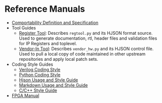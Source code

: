# Reference Manuals

* [Comportability Definition and Specification](comportability_specification.md)
* Tool Guides
   * [Register Tool](register_tool.md): Describes `regtool.py` and its HJSON format source. Used to generate documentation, rtl, header files and validation files for IP Registers and toplevel.
   * [Vendor-In Tool](vendor_hw_tool.md): Describes `vendor_hw.py` and its HJSON control file. Used to pull a local copy of code maintained in other upstream repositories and apply local patch sets.
* Coding Style Guides
  * [Verilog Coding Style](https://github.com/lowRISC/style-guides/blob/master/VerilogCodingStyle.md)
  * [Python Coding Style](python_coding_style.md)
  * [Hjson Usage and Style Guide](hjson_usage_style.md)
  * [Markdown Usage and Style Guide](markdown_usage_style.md)
  * [C/C++ Style Guide](c_cpp_coding_style.md)
* [FPGA Manual](ref_manual_fpga.md)
